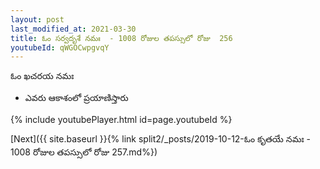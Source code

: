 ```yaml
---
layout: post
last_modified_at: 2021-03-30
title: ఓం సర్వదృశే నమః  - 1008 రోజుల తపస్సులో రోజు  256
youtubeId: qWGOCwpgvqY
---
```

 
 
 ఓం ఖచరయ నమః  
 
 -  ఎవరు ఆకాశంలో ప్రయాణిస్తారు 
 
  
 
  
 
 
 
 
 
 


{% include youtubePlayer.html id=page.youtubeId %}
 
[Next]({{ site.baseurl }}{% link  split2/_posts/2019-10-12-ఓం కృతయే నమః  - 1008 రోజుల తపస్సులో రోజు  257.md%})
 
